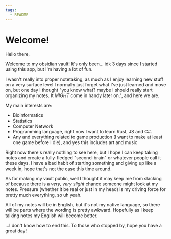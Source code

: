 ```yaml
---
tags:
  - README
---
```

# Welcome!

Hello there,

Welcome to my obsidian vault! It's only been... idk 3 days since I started using this app, but I'm having a lot of fun.

I wasn't really into proper notetaking, as much as I enjoy learning new stuff on a very surface level I normally just forget what I've just learned and move on, but one day I thought "you know what? maybe I should really start organizing my notes. It _MIGHT_ come in handy later on.", and here we are.

My main interests are: 
- Bioinformatics
- Statistics
- Computer Network
- Programming language, right now I want to learn Rust, JS and C#.
- Any and everything related to game production (I want to make at least one game before I die), and yes this includes art and music

Right now there's really nothing to see here, but I hope I can keep taking notes and create a fully-fledged "second-brain" or whatever people call it these days. I have a bad habit of starting something and giving up like a week in, hope that's not the case this time around.

As for making my vault public, well I thought it may keep me from slacking of because there is a _very, very slight_ chance someone might look at my notes. Pressure (whether it be real or just in my head) is my driving force for pretty much everything, so uh yeah.

All of my notes will be in English, but it's not my native language, so there will be parts where the wording is pretty awkward. Hopefully as I keep talking notes my English will become better.

...I don't know how to end this. To those who stopped by, hope you have a great day!